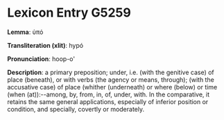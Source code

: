 # Lexicon Entry G5259

**Lemma**: ὑπό

**Transliteration (xlit)**: hypó

**Pronunciation**: hoop-o'

**Description**:
a primary preposition; under, i.e. (with the genitive case) of place (beneath), or with verbs (the agency or means, through); (with the accusative case) of place (whither (underneath) or where (below) or time (when (at)):--among, by, from, in, of, under, with. In the comparative, it retains the same general applications, especially of inferior position or condition, and specially, covertly or moderately.
